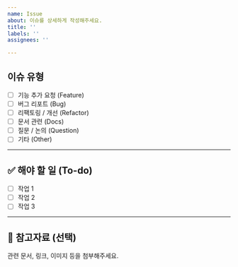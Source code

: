 ```yaml
---
name: Issue
about: 이슈를 상세하게 작성해주세요.
title: ''
labels: ''
assignees: ''

---
```


## 이슈 유형

- [ ] 기능 추가 요청 (Feature)
- [ ] 버그 리포트 (Bug)
- [ ] 리팩토링 / 개선 (Refactor)
- [ ] 문서 관련 (Docs)
- [ ] 질문 / 논의 (Question)
- [ ] 기타 (Other)

---

## ✅ 해야 할 일 (To-do)

- [ ] 작업 1
- [ ] 작업 2
- [ ] 작업 3

---

## 📎 참고자료 (선택)

관련 문서, 링크, 이미지 등을 첨부해주세요.

